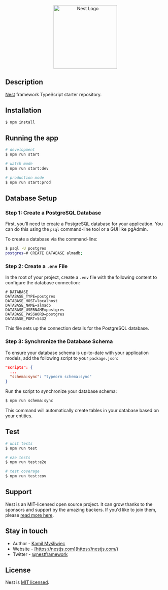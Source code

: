 
<p align="center">
  <a href="http://nestjs.com/" target="blank"><img src="https://nestjs.com/img/logo-small.svg" width="200" alt="Nest Logo" /></a>
</p>

[circleci-image]: https://img.shields.io/circleci/build/github/nestjs/nest/master?token=abc123def456
[circleci-url]: https://circleci.com/gh/nestjs/nest

## Description

[Nest](https://github.com/nestjs/nest) framework TypeScript starter repository.

## Installation

```bash
$ npm install
```

## Running the app

```bash
# development
$ npm run start

# watch mode
$ npm run start:dev

# production mode
$ npm run start:prod
```

## Database Setup

### Step 1: Create a PostgreSQL Database

First, you'll need to create a PostgreSQL database for your application. You can do this using the `psql` command-line tool or a GUI like pgAdmin.

To create a database via the command-line:

```bash
$ psql -U postgres
postgres=# CREATE DATABASE almadb;
```

### Step 2: Create a `.env` File

In the root of your project, create a `.env` file with the following content to configure the database connection:

```env
# DATABASE
DATABASE_TYPE=postgres
DATABASE_HOST=localhost
DATABASE_NAME=almadb
DATABASE_USERNAME=postgres
DATABASE_PASSWORD=postgres
DATABASE_PORT=5432
```

This file sets up the connection details for the PostgreSQL database.

### Step 3: Synchronize the Database Schema

To ensure your database schema is up-to-date with your application models, add the following script to your `package.json`:

```json
"scripts": {
  ...
  "schema:sync": "typeorm schema:sync"
}
```

Run the script to synchronize your database schema:

```bash
$ npm run schema:sync
```

This command will automatically create tables in your database based on your entities.

## Test

```bash
# unit tests
$ npm run test

# e2e tests
$ npm run test:e2e

# test coverage
$ npm run test:cov
```

## Support

Nest is an MIT-licensed open source project. It can grow thanks to the sponsors and support by the amazing backers. If you'd like to join them, please [read more here](https://docs.nestjs.com/support).

## Stay in touch

- Author - [Kamil Myśliwiec](https://kamilmysliwiec.com)
- Website - [https://nestjs.com](https://nestjs.com/)
- Twitter - [@nestframework](https://twitter.com/nestframework)

## License

Nest is [MIT licensed](LICENSE).
